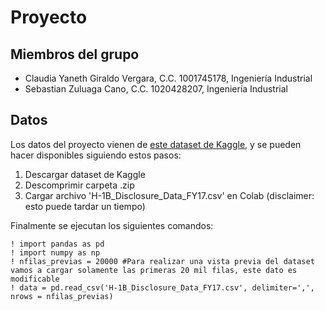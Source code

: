# Proyecto
## Miembros del grupo
- Claudia Yaneth Giraldo Vergara, C.C. 1001745178, Ingeniería Industrial
- Sebastian Zuluaga Cano, C.C. 1020428207, Ingeniería Industrial

## Datos

Los datos del proyecto vienen de [este dataset de Kaggle](https://www.kaggle.com/datasets/jonamjar/h1b-data-set-2017?select=H-1B_Disclosure_Data_FY17.csv), y se pueden hacer disponibles siguiendo estos pasos:

1. Descargar dataset de Kaggle
2. Descomprimir carpeta .zip
3. Cargar archivo 'H-1B_Disclosure_Data_FY17.csv' en Colab (disclaimer: esto puede tardar un tiempo)

Finalmente se ejecutan los siguientes comandos:

    ! import pandas as pd
    ! import numpy as np
    ! nfilas_previas = 20000 #Para realizar una vista previa del dataset vamos a cargar solamente las primeras 20 mil filas, este dato es modificable
    ! data = pd.read_csv('H-1B_Disclosure_Data_FY17.csv', delimiter=',', nrows = nfilas_previas)




